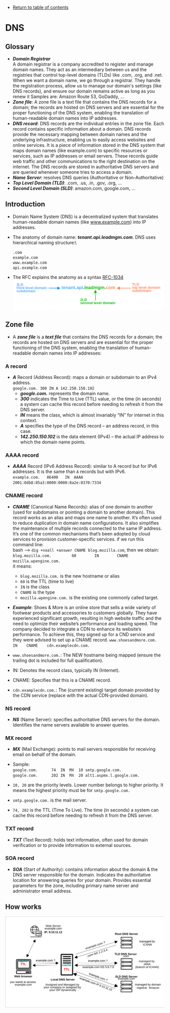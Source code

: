 * [Return to table of contents](../../README.md)
# DNS
## Glossary
- **_Domain Registrar_**  
  A domain registrar is a company accredited to register and manage domain names.
  They act as an intermediary between us and the registries that control 
  top-level domains (TLDs) like .com, .org, and .net. When we want a domain name, 
  we go through a registrar. They handle the registration process, allow us 
  to manage our domain's settings (like DNS records), and ensure 
  our domain remains active as long as you renew it
  Samples are: Amazon Route 53, GoDaddy, ...
- **_Zone file_**: A zone file is a text file that contains the DNS records for a domain; the
  records are hosted on DNS servers and are essential for the proper
  functioning of the DNS system, enabling the translation of human-readable
  domain names into IP addresses.
- **_DNS record_**: DNS records are the individual entries in the zone file. Each record contains specific information about a domain.
  DNS records provide the necessary mapping between domain names and the underlying infrastructure, enabling us to easily access websites and online services.
  It is a piece of information stored in the DNS system that maps domain names (like example.com) 
  to specific resources or services, such as IP addresses or email servers. These records guide web traffic and other communications to the right destination on the internet. 
  The DNS records are stored in authoritative DNS servers and are queried whenever someone tries to access a domain. 
- **_Name Server_**: resolves DNS queries (Authoritative or Non-Authoritative)
- _**Top Level Domain (TLD)**_: .com, .us, .in, .gov, .org, ...
- **_Second Level Domain (SLD)_**: amazon.com, google.com, ...

## Introduction

- Domain Name System (DNS) is a decentralized system that translates
  human-readable domain names (like www.example.com) into IP addresses.
- The anatomy of domain name: **_tenant.api.leadmgm.com_**. 
  DNS uses hierarchical naming structure:\
  ```
  .com 
  example.com 
  www.example.com
  api.example.com
  ```


- The RFC explains the anatomy as a syntax [RFC-1034](https://datatracker.ietf.org/doc/html/rfc1034#section-3.5)
![](../images/dns-intro.svg)

## Zone file
- A **_zone file_** is a **_text file_** that contains the DNS records for a domain; the
records are hosted on DNS servers and are essential for the proper
functioning of the DNS system, enabling the translation of human-readable
domain names into IP addresses:

### A record
  - **_A_** Record (Address Record): maps a domain or subdomain to an IPv4
  address. \
  `google.com. 300 IN A 142.250.150.102`
    - **_google.com._** represents the domain name.
    - **_300_** indicates the Time to Live (TTL) value, or the time (in seconds) 
    a system can cache this record before needing to refresh it from the DNS server.
    - **_IN_** means the class, which is almost invariably “IN” for internet in this context.
    - **_A_** specifies the type of the DNS record – an address record, in this case.
    - **_142.250.150.102_** is the data element (IPv4) – the actual IP address to which the domain name points.

### AAAA record
  - **_AAAA_** Record (IPv6 Address Record): similar to A record but for IPv6
  addresses. It is the same than `A` records but with IPv6. \
  `example.com.   86400   IN  AAAA  2001:0db8:85a3:0000:0000:8a2e:0370:7334`

### CNAME record
  - **_CNAME_** (Canonical Name Records): alias of one domain to another (used for
  subdomains or pointing a domain to another domain).
  This record works as an alias and maps one name to another. It’s often used 
  to reduce duplication in domain name configurations. 
  It also simplifies the maintenance of multiple records connected 
  to the same IP address. It’s one of the common mechanisms that’s been adopted 
  by cloud services to provision customer-specific services.
  if we run this command line: \
  bash  --> `dig +noall +answer CNAME blog.mozilla.com`, then we obtain: \
  `blog.mozilla.com.         60        IN        CNAME   mozilla.wpengine.com.` \
  it means:
    - `blog.mozilla.com.` is the new hostname or alias
    - `60` is the TTL (time to live)
    - `IN` is the class
    - `CNAME` is the type
    - `mozilla.wpengine.com.` is the existing one commonly called target.
  - **_Example_**: Shoes & More is an online store that sells a wide variety of footwear 
  products and accessories to customers globally. They have experienced 
  significant growth, resulting in high website traffic and the need to optimize 
  their website’s performance and loading speed. The company decided to integrate 
  a CDN to enhance its website’s performance. To achieve this, they signed up 
  for a CND service and they were advised to set up a CNAME record.
  `www.shoesandmore.com.    IN    CNAME    cdn.examplecdn.com.`

  - `www.shoesandmore.com.`: The NEW hostname being mapped (ensure the trailing dot is included for full qualification).
  - IN: Denotes the record class, typically IN (Internet).
  - CNAME: Specifies that this is a CNAME record.
  - `cdn.examplecdn.com.`: The (current existing) target domain provided by the CDN service (replace with the actual CDN-provided domain).

### NS record
  - **_NS_** (Name Server): specifies authoritative DNS servers for the domain.
    Identifies the name servers available to answer queries.

### MX record
  - **_MX_** (Mail Exchange): points to mail servers responsible for receiving
  email on behalf of the domain.
  - Sample: \
  `google.com.		74	IN	MX	10 smtp.google.com.`\
  `google.com.      202 IN  MX  20 alt1.aspmx.l.google.com.`
  
  - `10, 20` are the priority levels.  Lower number belongs to higher priority. It means 
  the highest priority must be for `smtp.google.com.`
  - `smtp.google.com.` is the mail server.
  - `74, 202` is the TTL (Time To Live). The time (in seconds)
    a system can cache this record before needing to refresh it from the DNS server. 

### TXT record
  - **_TXT_** (Text Record): holds text information, often used for domain
  verification or to provide information to external sources.

### SOA record
  - **_SOA_** (Start of Authority): contains information about the domain & the
  DNS server responsible for the domain. Indicates the authoritative location for 
  answering queries for your domain. Provides essential parameters for the zone, 
  including primary name server and administrator email address.

## How works
![](../images/dns-how-works.svg)
